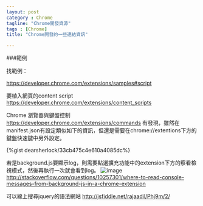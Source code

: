 ```yaml
---
layout: post
category : Chrome 
tagline: "Chrome開發資源"
tags : [Chrome]
title: "Chrome開發的一些連結資訊"

---
```


###範例

找範例：

https://developer.chrome.com/extensions/samples#script

要植入網頁的content script  
https://developer.chrome.com/extensions/content_scripts

Chrome 瀏覽器與鍵盤控制
https://developer.chrome.com/extensions/commands
有發現，雖然在manifest.json有設定類似如下的資訊，但還是需要在chrome://extentions下方的鍵盤快速鍵中另外設定。

{%gist dearsherlock/33cb475c4e610a4085dc%}


若是background.js要顯示log，則需要點選擴充功能中的extension下方的察看檢視模式，然後再執行一次就會看到log。
![image](https://farm4.staticflickr.com/3944/15649129392_b3816062d2_o.png)
http://stackoverflow.com/questions/10257301/where-to-read-console-messages-from-background-js-in-a-chrome-extension

可以線上搜尋jquery的語法網站
http://jsfiddle.net/rajaadil/Phj9m/2/